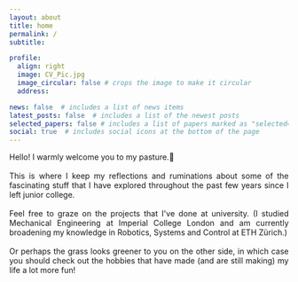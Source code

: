 ```yaml
---
layout: about
title: home
permalink: /
subtitle: 

profile:
  align: right
  image: CV_Pic.jpg
  image_circular: false # crops the image to make it circular
  address: 

news: false  # includes a list of news items
latest_posts: false  # includes a list of the newest posts
selected_papers: false # includes a list of papers marked as "selected={true}"
social: true  # includes social icons at the bottom of the page
---
```

<p style="text-align: justify">
Hello! I warmly welcome you to my pasture.🌱
<br><br>
This is where I keep my reflections and ruminations about some of the fascinating stuff that I have explored throughout the past few years since I left junior college.
<br><br>
Feel free to graze on the projects that I've done at university. (I studied Mechanical Engineering at Imperial College London and am currently broadening my knowledge in Robotics, Systems and Control at ETH Zürich.)
<br><br>
Or perhaps the grass looks greener to you on the other side, in which case you should check out the hobbies that have made (and are still making) my life a lot more fun!
</p>

<!-- Write your biography here. Tell the world about yourself. Link to your favorite [subreddit](http://reddit.com). You can put a picture in, too. The code is already in, just name your picture `prof_pic.jpg` and put it in the `img/` folder.

Put your address / P.O. box / other info right below your picture. You can also disable any of these elements by editing `profile` property of the YAML header of your `_pages/about.md`. Edit `_bibliography/papers.bib` and Jekyll will render your [publications page](/al-folio/publications/) automatically.

Link to your social media connections, too. This theme is set up to use [Font Awesome icons](http://fortawesome.github.io/Font-Awesome/) and [Academicons](https://jpswalsh.github.io/academicons/), like the ones below. Add your Facebook, Twitter, LinkedIn, Google Scholar, or just disable all of them. -->
